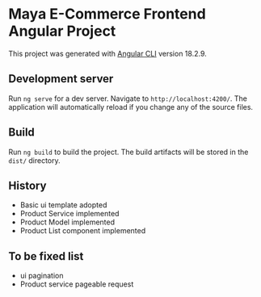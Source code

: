 # Maya E-Commerce Frontend Angular Project

This project was generated with [Angular CLI](https://github.com/angular/angular-cli) version 18.2.9.

## Development server

Run `ng serve` for a dev server. Navigate to `http://localhost:4200/`. The application will automatically reload if you change any of the source files.

## Build

Run `ng build` to build the project. The build artifacts will be stored in the `dist/` directory.

## History
- Basic ui template adopted
- Product Service implemented
- Product Model implemented
- Product List component implemented



## To be fixed list
- ui pagination
- Product service pageable request
